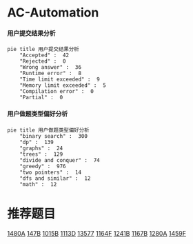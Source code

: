 # AC-Automation

<!-- tabs:start -->



#### **用户提交结果分析**

```mermaid
pie title 用户提交结果分析
    "Accepted" :  42
    "Rejected" :  0
    "Wrong answer" :  36
    "Runtime error" :  8
    "Time limit exceeded" :  9
    "Memory limit exceeded" :  5
    "Compilation error" :  0
    "Partial" :  0
```

#### **用户做题类型偏好分析**

```mermaid
pie title 用户做题类型偏好分析
    "binary search" :  300
    "dp" :  139
    "graphs" :  24
    "trees" :  129
    "divide and conquer" :  74
    "greedy" :  976
    "two pointers" :  14
    "dfs and similar" :  12
    "math" :  12
```



<!-- tabs:end -->
# 推荐题目
[1480A](https://codeforces.com/contest/1480/problem/A)
[147B](https://codeforces.com/contest/147/problem/B)
[1015B](https://codeforces.com/contest/1015/problem/B)
[1113D](https://codeforces.com/contest/1113/problem/D)
[13577](https://codeforces.com/contest/1357/problem/7)
[1164F](https://codeforces.com/contest/1164/problem/F)
[1241B](https://codeforces.com/contest/1241/problem/B)
[1167B](https://codeforces.com/contest/1167/problem/B)
[1280A](https://codeforces.com/contest/1280/problem/A)
[1459F](https://codeforces.com/contest/1459/problem/F)

